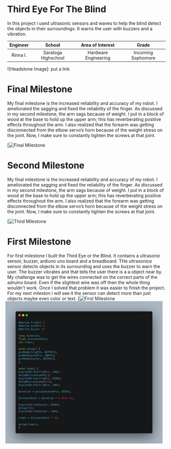 ﻿# Third Eye For The Blind
In this project i used ultrasonic sensors and waves to help the blind detect the objects in their surroundings. It warns the user with buzzers and a vibration.

| **Engineer** | **School** | **Area of Interest** | **Grade** |
|:--:|:--:|:--:|:--:|
| Rinna I. | Saratoga Highschool | Hardware Engineering | Incoming Sophomore 

![Headstone Image]: put a link
  
# Final Milestone
My final milestone is the increased reliability and accuracy of my robot. I ameliorated the sagging and fixed the reliability of the finger. As discussed in my second milestone, the arm sags because of weight. I put in a block of wood at the base to hold up the upper arm; this has reverberating positive effects throughout the arm. I also realized that the forearm was getting disconnected from the elbow servo’s horn because of the weight stress on the joint. Now, I make sure to constantly tighten the screws at that joint. 

[![Final Milestone](video)

# Second Milestone
My final milestone is the increased reliability and accuracy of my robot. I ameliorated the sagging and fixed the reliability of the finger. As discussed in my second milestone, the arm sags because of weight. I put in a block of wood at the base to hold up the upper arm; this has reverberating positive effects throughout the arm. I also realized that the forearm was getting disconnected from the elbow servo’s horn because of the weight stress on the joint. Now, I make sure to constantly tighten the screws at that joint.

[![Third Milestone](video)

# First Milestone
  

For first milestone I built the Third Eye or the Blind. It contains a ultrasonic sensor, buzzer, ardiuno uno board and a breadboard. THe ultrasonice sensor detects objects in its surrounding and uses the buzzer to warn the user. The buzzer vibrates and that tells the user there is a a object near by. My challenge was to get the wires connected on the correct parts of the adruino board. Even if the slightest wire was off then the whole thing wouldn't work. Once I solved that problem it was easier to finish the project. For my next mileston i will see it the sensor can detect more than just objects maybe even color or text. 
<img src="images/carboncode.png" width=500 align=center style="float:right; padding-right:10px">
[![First Milestone](video)
